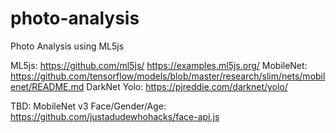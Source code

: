# photo-analysis

Photo Analysis using ML5js

ML5js: <https://github.com/ml5js/> <https://examples.ml5js.org/>
MobileNet: <https://github.com/tensorflow/models/blob/master/research/slim/nets/mobilenet/README.md>
DarkNet Yolo: <https://pjreddie.com/darknet/yolo/>

TBD:
MobileNet v3
Face/Gender/Age: <https://github.com/justadudewhohacks/face-api.js>
